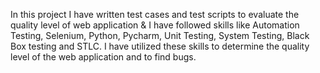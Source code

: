 In this project I have written test cases and test scripts to evaluate the quality level of web application & I have followed skills like Automation Testing, Selenium, Python, Pycharm, Unit Testing, System Testing, Black Box testing and STLC. I have utilized these skills to determine the quality level of the web application and to find bugs.
